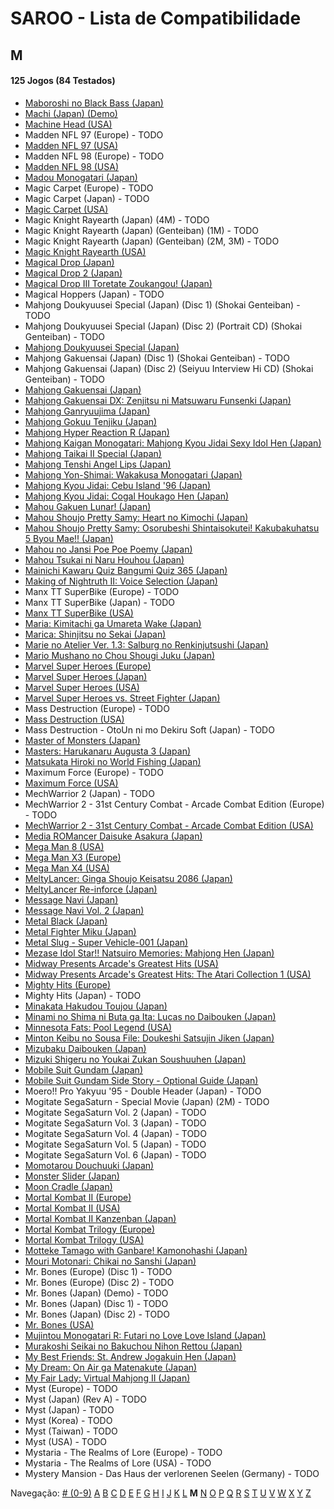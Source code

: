 # SAROO - Lista de Compatibilidade

## M

#### 125 Jogos (84 Testados)

- [Maboroshi no Black Bass (Japan)](../../Regions/Japan/T-25303G/01/README.md)
- [Machi (Japan) (Demo)](../../Regions/Japan/6106777/01/README.md)
- [Machine Head (USA)](../../Regions/USA/T-7914H/01/README.md)
- Madden NFL 97 (Europe) - TODO
- [Madden NFL 97 (USA)](../../Regions/USA/T-5010H/01/README.md)
- Madden NFL 98 (Europe) - TODO
- [Madden NFL 98 (USA)](../../Regions/USA/T-5024H/01/README.md)
- [Madou Monogatari (Japan)](../../Regions/Japan/T-6607G/01/README.md)
- Magic Carpet (Europe) - TODO
- Magic Carpet (Japan) - TODO
- [Magic Carpet (USA)](../../Regions/USA/T-5006H/01/README.md)
- Magic Knight Rayearth (Japan) (4M) - TODO
- Magic Knight Rayearth (Japan) (Genteiban) (1M) - TODO
- Magic Knight Rayearth (Japan) (Genteiban) (2M, 3M) - TODO
- [Magic Knight Rayearth (USA)](../../Regions/USA/T-12706H/01/README.md)
- [Magical Drop (Japan)](../../Regions/Japan/T-1304G/01/README.md)
- [Magical Drop 2 (Japan)](../../Regions/Japan/GS-9104/01/README.md)
- [Magical Drop III Toretate Zoukangou! (Japan)](../../Regions/Japan/T-1313G/01/README.md)
- Magical Hoppers (Japan) - TODO
- Mahjong Doukyuusei Special (Japan) (Disc 1) (Shokai Genteiban) - TODO
- Mahjong Doukyuusei Special (Japan) (Disc 2) (Portrait CD) (Shokai Genteiban) - TODO
- [Mahjong Doukyuusei Special (Japan)](../../Regions/Japan/T-25301G/01/README.md)
- Mahjong Gakuensai (Japan) (Disc 1) (Shokai Genteiban) - TODO
- Mahjong Gakuensai (Japan) (Disc 2) (Seiyuu Interview Hi CD) (Shokai Genteiban) - TODO
- [Mahjong Gakuensai (Japan)](../../Regions/Japan/T-25304G/01/README.md)
- [Mahjong Gakuensai DX: Zenjitsu ni Matsuwaru Funsenki (Japan)](../../Regions/Japan/T-25306G/01/README.md)
- [Mahjong Ganryuujima (Japan)](../../Regions/Japan/T-2101G/01/README.md)
- [Mahjong Gokuu Tenjiku (Japan)](../../Regions/Japan/T-10601G/01/README.md)
- [Mahjong Hyper Reaction R (Japan)](../../Regions/Japan/T-2402G/01/README.md)
- [Mahjong Kaigan Monogatari: Mahjong Kyou Jidai Sexy Idol Hen (Japan)](../../Regions/Japan/T-2201G/01/README.md)
- [Mahjong Taikai II Special (Japan)](../../Regions/Japan/T-7621G/01/README.md)
- [Mahjong Tenshi Angel Lips (Japan)](../../Regions/Japan/T-27001G/01/README.md)
- [Mahjong Yon-Shimai: Wakakusa Monogatari (Japan)](../../Regions/Japan/T-18704G/01/README.md)
- [Mahjong Kyou Jidai: Cebu Island '96 (Japan)](../../Regions/Japan/T-2204G/01/README.md)
- [Mahjong Kyou Jidai: Cogal Houkago Hen (Japan)](../../Regions/Japan/T-2203G/01/README.md)
- [Mahou Gakuen Lunar! (Japan)](../../Regions/Japan/T-27902G/01/README.md)
- [Mahou Shoujo Pretty Samy: Heart no Kimochi (Japan)](../../Regions/Japan/T-20112G/01/README.md)
- [Mahou Shoujo Pretty Samy: Osorubeshi Shintaisokutei! Kakubakuhatsu 5 Byou Mae!! (Japan)](../../Regions/Japan/T-20110G/01/README.md)
- [Mahou no Jansi Poe Poe Poemy (Japan)](../../Regions/Japan/T-15004G/01/README.md)
- [Mahou Tsukai ni Naru Houhou (Japan)](../../Regions/Japan/T-32510G/01/README.md)
- [Mainichi Kawaru Quiz Bangumi Quiz 365 (Japan)](../../Regions/Japan/T-21201G/01/README.md)
- [Making of Nightruth II: Voice Selection (Japan)](../../Regions/Japan/T-20205G/01/README.md)
- Manx TT SuperBike (Europe) - TODO
- Manx TT SuperBike (Japan) - TODO
- [Manx TT SuperBike (USA)](../../Regions/USA/MK-81210/01/README.md)
- [Maria: Kimitachi ga Umareta Wake (Japan)](../../Regions/Japan/T-36302G/01/README.md)
- [Marica: Shinjitsu no Sekai (Japan)](../../Regions/Japan/T-6008G/01/README.md)
- [Marie no Atelier Ver. 1.3: Salburg no Renkinjutsushi (Japan)](../../Regions/Japan/T-15033G/01/README.md)
- [Mario Mushano no Chou Shougi Juku (Japan)](../../Regions/Japan/T-24905G/01/README.md)
- [Marvel Super Heroes (Europe)](../../Regions/Europe/T-7032H-50/01/README.md)
- [Marvel Super Heroes (Japan)](../../Regions/Japan/T-1215G/01/README.md)
- [Marvel Super Heroes (USA)](../../Regions/USA/T-1214H/01/README.md)
- [Marvel Super Heroes vs. Street Fighter (Japan)](../../Regions/Japan/T-1238G/01/README.md)
- Mass Destruction (Europe) - TODO
- [Mass Destruction (USA)](../../Regions/USA/T-18007H/01/README.md)
- Mass Destruction - OtoUn ni mo Dekiru Soft (Japan) - TODO
- [Master of Monsters (Japan)](../../Regions/Japan/T-6301G/01/README.md)
- [Masters: Harukanaru Augusta 3 (Japan)](../../Regions/Japan/T-11401G/01/README.md)
- [Matsukata Hiroki no World Fishing (Japan)](../../Regions/Japan/T-24801G/01/README.md)
- Maximum Force (Europe) - TODO
- [Maximum Force (USA)](../../Regions/USA/T-9707H/01/README.md)
- MechWarrior 2 (Japan) - TODO
- MechWarrior 2 - 31st Century Combat - Arcade Combat Edition (Europe) - TODO
- [MechWarrior 2 - 31st Century Combat - Arcade Combat Edition (USA)](../../Regions/USA/T-13004H/01/README.md)
- [Media ROMancer Daisuke Asakura (Japan)](../../Regions/Japan/T-25001G/01/README.md)
- [Mega Man 8 (USA)](../../Regions/USA/T-1216H/01/README.md)
- [Mega Man X3 (Europe)](../../Regions/Europe/T-7029H-50/01/README.md)
- [Mega Man X4 (USA)](../../Regions/USA/T-1219H/01/README.md)
- [MeltyLancer: Ginga Shoujo Keisatsu 2086 (Japan)](../../Regions/Japan/T-15016G/01/README.md)
- [MeltyLancer Re-inforce (Japan)](../../Regions/Japan/T-15038G/01/README.md)
- [Message Navi (Japan)](../../Regions/Japan/T-4401G/01/README.md)
- [Message Navi Vol. 2 (Japan)](../../Regions/Japan/T-4404G/01/README.md)
- [Metal Black (Japan)](../../Regions/Japan/T-19902G/01/README.md)
- [Metal Fighter Miku (Japan)](../../Regions/Japan/T-6002G/01/README.md)
- [Metal Slug - Super Vehicle-001 (Japan)](../../Regions/Japan/T-3111G/01/README.md)
- [Mezase Idol Star!! Natsuiro Memories: Mahjong Hen (Japan)](../../Regions/Japan/T-31001G/01/README.md)
- [Midway Presents Arcade's Greatest Hits (USA)](../../Regions/USA/T-9703H/01/README.md)
- [Midway Presents Arcade's Greatest Hits: The Atari Collection 1 (USA)](../../Regions/USA/T-9706H/01/README.md)
- [Mighty Hits (Europe)](../../Regions/Europe/MK-81087/01/README.md)
- Mighty Hits (Japan) - TODO
- [Minakata Hakudou Toujou (Japan)](../../Regions/Japan/T-14414G/01/README.md)
- [Minami no Shima ni Buta ga Ita: Lucas no Daibouken (Japan)](../../Regions/Japan/T-27101G/01/README.md)
- [Minnesota Fats: Pool Legend (USA)](../../Regions/USA/T-1302H/01/README.md)
- [Minton Keibu no Sousa File: Doukeshi Satsujin Jiken (Japan)](../../Regions/Japan/T-5307G/01/README.md)
- [Mizubaku Daibouken (Japan)](../../Regions/Japan/T-19910G/01/README.md)
- [Mizuki Shigeru no Youkai Zukan Soushuuhen (Japan)](../../Regions/Japan/T-25506G/01/README.md)
- [Mobile Suit Gundam (Japan)](../../Regions/Japan/T-13303G/01/README.md)
- [Mobile Suit Gundam Side Story - Optional Guide (Japan)](../../Regions/Japan/T-13318G/01/README.md)
- Moero!! Pro Yakyuu '95 - Double Header (Japan) - TODO
- Mogitate SegaSaturn - Special Movie (Japan) (2M) - TODO
- Mogitate SegaSaturn Vol. 2 (Japan) - TODO
- Mogitate SegaSaturn Vol. 3 (Japan) - TODO
- Mogitate SegaSaturn Vol. 4 (Japan) - TODO
- Mogitate SegaSaturn Vol. 5 (Japan) - TODO
- Mogitate SegaSaturn Vol. 6 (Japan) - TODO
- [Momotarou Douchuuki (Japan)](../../Regions/Japan/T-14309G/01/README.md)
- [Monster Slider (Japan)](../../Regions/Japan/T-27302G/01/README.md)
- [Moon Cradle (Japan)](../../Regions/Japan/T-9109G/01/README.md)
- [Mortal Kombat II (Europe)](../../Regions/Europe/T-8103H-50/01/README.md)
- [Mortal Kombat II (USA)](../../Regions/USA/T-8103H/01/README.md)
- [Mortal Kombat II Kanzenban (Japan)](../../Regions/Japan/T-8107G/01/README.md)
- [Mortal Kombat Trilogy (Europe)](../../Regions/Europe/T-25414H50/01/README.md)
- [Mortal Kombat Trilogy (USA)](../../Regions/USA/T-9704H/01/README.md)
- [Motteke Tamago with Ganbare! Kamonohashi (Japan)](../../Regions/Japan/T-18712G/01/README.md)
- [Mouri Motonari: Chikai no Sanshi (Japan)](../../Regions/Japan/T-7646G/01/README.md)
- Mr. Bones (Europe) (Disc 1) - TODO
- Mr. Bones (Europe) (Disc 2) - TODO
- Mr. Bones (Japan) (Demo) - TODO
- Mr. Bones (Japan) (Disc 1) - TODO
- Mr. Bones (Japan) (Disc 2) - TODO
- [Mr. Bones (USA)](../../Regions/USA/MK-81016/01/README.md)
- [Mujintou Monogatari R: Futari no Love Love Island (Japan)](../../Regions/Japan/T-28901G/01/README.md)
- [Murakoshi Seikai no Bakuchou Nihon Rettou (Japan)](../../Regions/Japan/T-9115G/01/README.md)
- [My Best Friends: St. Andrew Jogakuin Hen (Japan)](../../Regions/Japan/T-14404G/01/README.md)
- [My Dream: On Air ga Matenakute (Japan)](../../Regions/Japan/T-21303G/01/README.md)
- [My Fair Lady: Virtual Mahjong II (Japan)](../../Regions/Japan/T-2207G/01/README.md)
- Myst (Europe) - TODO
- Myst (Japan) (Rev A) - TODO
- Myst (Japan) - TODO
- Myst (Korea) - TODO
- Myst (Taiwan) - TODO
- Myst (USA) - TODO
- Mystaria - The Realms of Lore (Europe) - TODO
- Mystaria - The Realms of Lore (USA) - TODO
- Mystery Mansion - Das Haus der verlorenen Seelen (Germany) - TODO

Navegação:
[# (0-9)](./09.md) [A](./A.md) [B](./B.md) [C](./C.md) [D](./D.md) [E](./E.md) [F](./F.md) [G](./G.md) [H](./H.md) [I](./I.md) [J](./J.md) [K](./K.md) [L](./L.md) **M** [N](./N.md) [O](./O.md) [P](./P.md) [Q](./Q.md) [R](./R.md) [S](./S.md) [T](./T.md) [U](./U.md) [V](./V.md) [W](./W.md) [X](./X.md) [Y](./Y.md) [Z](./Z.md)
